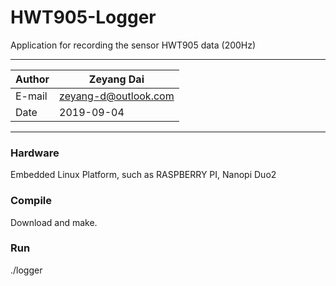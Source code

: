 # HWT905-Logger
Application for recording the sensor HWT905 data (200Hz)
****
|Author|Zeyang Dai|
|---|---
|E-mail|zeyang-d@outlook.com
|Date|2019-09-04
****

### Hardware
Embedded Linux Platform, such as RASPBERRY PI, Nanopi Duo2
### Compile
Download and make.  
### Run
./logger
